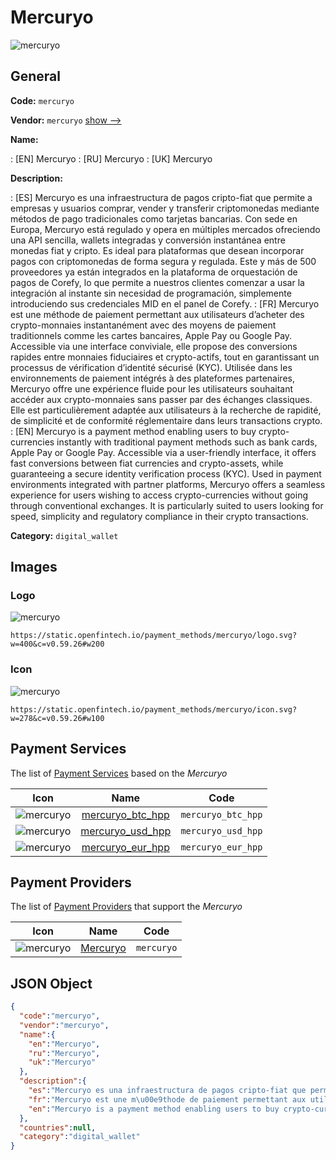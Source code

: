 
# Mercuryo 
![mercuryo](https://static.openfintech.io/payment_methods/mercuryo/logo.svg?w=400&c=v0.59.26#w200)  

## General 
**Code:** `mercuryo` 
 
**Vendor:** `mercuryo` [show -->](/vendors/mercuryo/) 
 
**Name:** 
 
:	[EN] Mercuryo 
:	[RU] Mercuryo 
:	[UK] Mercuryo 
 
**Description:** 
 
: [ES] Mercuryo es una infraestructura de pagos cripto-fiat que permite a empresas y usuarios comprar, vender y transferir criptomonedas mediante métodos de pago tradicionales como tarjetas bancarias. Con sede en Europa, Mercuryo está regulado y opera en múltiples mercados ofreciendo una API sencilla, wallets integradas y conversión instantánea entre monedas fiat y cripto. Es ideal para plataformas que desean incorporar pagos con criptomonedas de forma segura y regulada. Este y más de 500 proveedores ya están integrados en la plataforma de orquestación de pagos de Corefy, lo que permite a nuestros clientes comenzar a usar la integración al instante sin necesidad de programación, simplemente introduciendo sus credenciales MID en el panel de Corefy. 
: [FR] Mercuryo est une méthode de paiement permettant aux utilisateurs d’acheter des crypto-monnaies instantanément avec des moyens de paiement traditionnels comme les cartes bancaires, Apple Pay ou Google Pay. Accessible via une interface conviviale, elle propose des conversions rapides entre monnaies fiduciaires et crypto-actifs, tout en garantissant un processus de vérification d’identité sécurisé (KYC). Utilisée dans les environnements de paiement intégrés à des plateformes partenaires, Mercuryo offre une expérience fluide pour les utilisateurs souhaitant accéder aux crypto-monnaies sans passer par des échanges classiques. Elle est particulièrement adaptée aux utilisateurs à la recherche de rapidité, de simplicité et de conformité réglementaire dans leurs transactions crypto. 
: [EN] Mercuryo is a payment method enabling users to buy crypto-currencies instantly with traditional payment methods such as bank cards, Apple Pay or Google Pay. Accessible via a user-friendly interface, it offers fast conversions between fiat currencies and crypto-assets, while guaranteeing a secure identity verification process (KYC). Used in payment environments integrated with partner platforms, Mercuryo offers a seamless experience for users wishing to access crypto-currencies without going through conventional exchanges. It is particularly suited to users looking for speed, simplicity and regulatory compliance in their crypto transactions. 
 
**Category:** `digital_wallet` 
 

## Images 

### Logo 
![mercuryo](https://static.openfintech.io/payment_methods/mercuryo/logo.svg?w=400&c=v0.59.26#w200)  

```
https://static.openfintech.io/payment_methods/mercuryo/logo.svg?w=400&c=v0.59.26#w200
```  

### Icon 
![mercuryo](https://static.openfintech.io/payment_methods/mercuryo/icon.svg?w=278&c=v0.59.26#w100)  

```
https://static.openfintech.io/payment_methods/mercuryo/icon.svg?w=278&c=v0.59.26#w100
```  

## Payment Services 
 
The list of [Payment Services](/payment-services/) based on the _Mercuryo_ 

|Icon|Name|Code| 
|:---:|:---:|:---:| 
|![mercuryo](https://static.openfintech.io/payment_methods/mercuryo/icon.svg?w=278&c=v0.59.26#w100) |[mercuryo_btc_hpp](/payment-services/mercuryo_btc_hpp/)|`mercuryo_btc_hpp`| 
|![mercuryo](https://static.openfintech.io/payment_methods/mercuryo/icon.svg?w=278&c=v0.59.26#w100) |[mercuryo_usd_hpp](/payment-services/mercuryo_usd_hpp/)|`mercuryo_usd_hpp`| 
|![mercuryo](https://static.openfintech.io/payment_methods/mercuryo/icon.svg?w=278&c=v0.59.26#w100) |[mercuryo_eur_hpp](/payment-services/mercuryo_eur_hpp/)|`mercuryo_eur_hpp`| 
 

## Payment Providers 
 
The list of [Payment Providers](/payment-providers/) that support the _Mercuryo_ 

|Icon|Name|Code| 
|:---:|:---:|:---:| 
|![mercuryo](https://static.openfintech.io/payment_providers/mercuryo/icon.svg?w=278&c=v0.59.26#w100) |[Mercuryo](/payment-providers/mercuryo/)|`mercuryo`| 
 

## JSON Object 

```json
{
  "code":"mercuryo",
  "vendor":"mercuryo",
  "name":{
    "en":"Mercuryo",
    "ru":"Mercuryo",
    "uk":"Mercuryo"
  },
  "description":{
    "es":"Mercuryo es una infraestructura de pagos cripto-fiat que permite a empresas y usuarios comprar, vender y transferir criptomonedas mediante m\u00e9todos de pago tradicionales como tarjetas bancarias. Con sede en Europa, Mercuryo est\u00e1 regulado y opera en m\u00faltiples mercados ofreciendo una API sencilla, wallets integradas y conversi\u00f3n instant\u00e1nea entre monedas fiat y cripto. Es ideal para plataformas que desean incorporar pagos con criptomonedas de forma segura y regulada. Este y m\u00e1s de 500 proveedores ya est\u00e1n integrados en la plataforma de orquestaci\u00f3n de pagos de Corefy, lo que permite a nuestros clientes comenzar a usar la integraci\u00f3n al instante sin necesidad de programaci\u00f3n, simplemente introduciendo sus credenciales MID en el panel de Corefy.",
    "fr":"Mercuryo est une m\u00e9thode de paiement permettant aux utilisateurs d\u2019acheter des crypto-monnaies instantan\u00e9ment avec des moyens de paiement traditionnels comme les cartes bancaires, Apple Pay ou Google Pay. Accessible via une interface conviviale, elle propose des conversions rapides entre monnaies fiduciaires et crypto-actifs, tout en garantissant un processus de v\u00e9rification d\u2019identit\u00e9 s\u00e9curis\u00e9 (KYC). Utilis\u00e9e dans les environnements de paiement int\u00e9gr\u00e9s \u00e0 des plateformes partenaires, Mercuryo offre une exp\u00e9rience fluide pour les utilisateurs souhaitant acc\u00e9der aux crypto-monnaies sans passer par des \u00e9changes classiques. Elle est particuli\u00e8rement adapt\u00e9e aux utilisateurs \u00e0 la recherche de rapidit\u00e9, de simplicit\u00e9 et de conformit\u00e9 r\u00e9glementaire dans leurs transactions crypto.",
    "en":"Mercuryo is a payment method enabling users to buy crypto-currencies instantly with traditional payment methods such as bank cards, Apple Pay or Google Pay. Accessible via a user-friendly interface, it offers fast conversions between fiat currencies and crypto-assets, while guaranteeing a secure identity verification process (KYC). Used in payment environments integrated with partner platforms, Mercuryo offers a seamless experience for users wishing to access crypto-currencies without going through conventional exchanges. It is particularly suited to users looking for speed, simplicity and regulatory compliance in their crypto transactions."
  },
  "countries":null,
  "category":"digital_wallet"
}
```  
